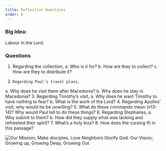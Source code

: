 ```yaml
---
title: Reflection Questions
order: 6
---
```


### Big Idea: 
Labour in the Lord.  

### Questions
1. Regarding the collection,
  a. Who is it for?
  b. How are they to collect? 
c.     How are they to distribute it? 
3.     Regarding Paul’s travel plans, 
a.     Why does he visit them after Macedonia? 
b.    Why does he stay in Macedonia? 
3.     Regarding Timothy’s visit, 
a.     Why does he want Timothy to have nothing to fear? 
b.    What is the work of the Lord? 
4.     Regarding Apollos’ visit, why would he be unwilling? 
5.     What do these commands mean (v13-14)? Why would Paul tell to do these things? 
6.     Regarding Stephanas, 
a.     Why submit to them? 
b.    How did they supply what was lacking and refreshed their spirit? 
7.     What’s a holy kiss? 
8.     How does the cursing fit in this passage? 
 



![Our Mission; Make disciples, Love Neighbors Glorify God. Our Vision; Growing up, Growing Deep, Growing Out](https://raw.githubusercontent.com/stgeorgeshurstville/bulletin/main/images/upload.JPG)
